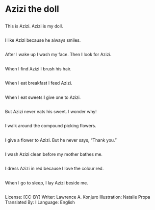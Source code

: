 # Azizi the doll

##
This is Azizi.
Azizi is my doll.

##
I like Azizi because he
always smiles.

##
After I wake up I wash
my face.
Then I look for Azizi.

##
When I find Azizi I brush
his hair.

##
When I eat breakfast I
feed Azizi.

##
When I eat sweets I
give one to Azizi.

##
But Azizi never eats his
sweet.
I wonder why!

##
I walk around the
compound picking
flowers.

##
I give a flower to Azizi.
But he never says,
“Thank you.”

##
I wash Azizi clean
before my mother
bathes me.

##
I dress Azizi in red
because I love the
colour red.

##
When I go to sleep, I lay
Azizi beside me.

##
License: [CC-BY]
Writer: Lawrence A. Konjuro
Illustration: Natalie Propa
Translated By: l
Language: English
